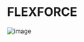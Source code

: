 # FLEXFORCE

![image](https://github.com/flexforactivity/FLEXFORCE/assets/140146724/908077cc-fe5f-4eac-a11f-f1a839e8fe9e)
